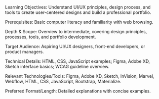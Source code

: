 Learning Objectives: Understand UI/UX principles, design process, and tools to create user-centered designs and build a professional portfolio.

Prerequisites: Basic computer literacy and familiarity with web browsing.

Depth & Scope: Overview to intermediate, covering design principles, processes, tools, and portfolio development.

Target Audience: Aspiring UI/UX designers, front-end developers, or product managers.

Technical Details: HTML, CSS, JavaScript examples; Figma, Adobe XD, Sketch interface basics; WCAG guideline overview.

Relevant Technologies/Tools: Figma, Adobe XD, Sketch, InVision, Marvel, Webflow, HTML, CSS, JavaScript, Bootstrap, Materialize.

Preferred Format/Length: Detailed explanations with concise examples.
